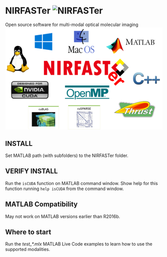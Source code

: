 # NIRFASTer ![NIRFASTer](url)
Open source software for multi-modal optical molecular imaging
![NIRFASTer](toolbox/help/html/NIRFASTer.png )

## INSTALL
Set MATLAB path (with subfolders) to the NIRFASTer folder.

## VERIFY INSTALL
Run the `isCUDA` function on MATLAB command window.
Show help for this function running `help isCUDA` from the command window.

## MATLAB Compatibility
May not work on MATLAB versions earlier than R2016b.

## Where to start
Run the *test_\*.mlx* MATLAB Live Code examples to learn how to use the supported modalities.
